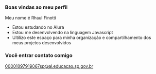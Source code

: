 ### Boas vindas ao meu perfil

Meu nome é Rhaul Finotti

  - Estou estudando no Alura 
  - Estou me desenvolvendo na linguagem Javascript
  - Ultilizo este espaço para minha organização e compartilhamento dos meus projetos desenvolvidos

### Você entrar contato comigo

00001097919067sp@al.educacao.sp.gov.br
